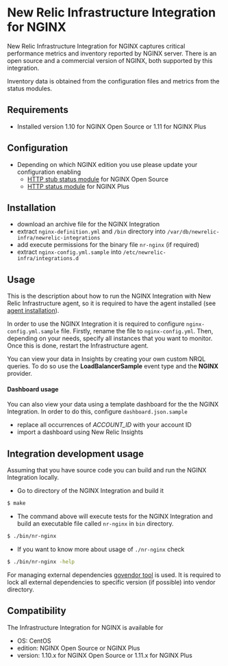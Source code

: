 # New Relic Infrastructure Integration for NGINX
New Relic Infrastructure Integration for NGINX captures critical performance metrics and inventory reported by NGINX server. There is an open source and a commercial version of NGINX, both supported by this integration.

Inventory data is obtained from the configuration files and metrics from the status modules.

<!---
See [metrics]() or [inventory]() for more details about collected data and review [dashboard]() in order to know how the data is presented.
--->

## Requirements
* Installed version 1.10 for NGINX Open Source or 1.11 for NGINX Plus

## Configuration
* Depending on which NGINX edition you use please update your configuration enabling
  * [HTTP stub status module](http://nginx.org/en/docs/http/ngx_http_stub_status_module.html) for NGINX Open Source
  * [HTTP status module](http://nginx.org/en/docs/http/ngx_http_status_module.html) for NGINX Plus

## Installation
* download an archive file for the NGINX Integration
* extract `nginx-definition.yml` and `/bin` directory into `/var/db/newrelic-infra/newrelic-integrations`
* add execute permissions for the binary file `nr-nginx` (if required) 
* extract `nginx-config.yml.sample` into `/etc/newrelic-infra/integrations.d`

## Usage
This is the description about how to run the NGINX Integration with New Relic Infrastructure agent, so it is required to have the agent installed (see [agent installation](https://docs.newrelic.com/docs/infrastructure/new-relic-infrastructure/installation/install-infrastructure-linux)).

In order to use the NGINX Integration it is required to configure `nginx-config.yml.sample` file. Firstly, rename the file to `nginx-config.yml`. Then, depending on your needs, specify all instances that you want to monitor. Once this is done, restart the Infrastructure agent.

You can view your data in Insights by creating your own custom NRQL queries. To do so use the **LoadBalancerSample** event type and the **NGINX** provider.

#### Dashboard usage
You can also view your data using a template dashboard for the the NGINX Integration. In order to do this, configure `dashboard.json.sample`
* replace all occurrences of *ACCOUNT_ID* with your account ID  
* import a dashboard using New Relic Insights


## Integration development usage
Assuming that you have source code you can build and run the NGINX Integration locally.

* Go to directory of the NGINX Integration and build it
```bash
$ make
```
* The command above will execute tests for the NGINX Integration and build an executable file called `nr-nginx` in `bin` directory.
```bash
$ ./bin/nr-nginx
```
* If you want to know more about usage of `./nr-nginx` check
```bash
$ ./bin/nr-nginx -help
```

For managing external dependencies [govendor tool](https://github.com/kardianos/govendor) is used. It is required to lock all external dependencies to specific version (if possible) into vendor directory.

## Compatibility
The Infrastructure Integration for NGINX is available for
* OS: CentOS
* edition: NGINX Open Source or NGINX Plus
* version: 1.10.x for NGINX Open Source or 1.11.x for NGINX Plus
